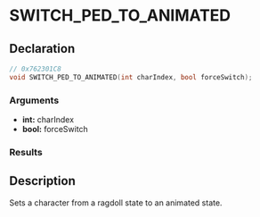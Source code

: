 # SWITCH_PED_TO_ANIMATED

## Declaration
```cpp
// 0x762301C8
void SWITCH_PED_TO_ANIMATED(int charIndex, bool forceSwitch);
```

### Arguments
- **int:** charIndex
- **bool:** forceSwitch

### Results

## Description
Sets a character from a ragdoll state to an animated state.